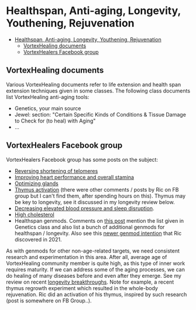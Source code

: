 # Healthspan, Anti-aging, Longevity, Youthening, Rejuvenation
<!-- TOC -->

- [Healthspan, Anti-aging, Longevity, Youthening, Rejuvenation](#healthspan-anti-aging-longevity-youthening-rejuvenation)
    - [VortexHealing documents](#vortexhealing-documents)
    - [VortexHealers Facebook group](#vortexhealers-facebook-group)

<!-- /TOC -->
## VortexHealing documents

Various VortexHealing documents refer to life extension and health span extension techniques given in some classes. The following class documents list VortexHealing anti-aging tools:

- Genetics, your main source
- Jewel: section: "Certain Specific Kinds of Conditions & Tissue Damage to Check for (to heal) with Aging"
- ...

## VortexHealers Facebook group

VortexHealers Facebook group has some posts on the subject:

- [Reversing shortening of telomeres](https://www.facebook.com/groups/vortexhealers/posts/1061656497234298/)
- [Improving heart performance and overall stamina](https://www.facebook.com/groups/vortexhealers/posts/1982412285158710)
- [Optimizing glands](https://www.facebook.com/groups/vortexhealers/posts/964449080288374)
- [Thymus activation](https://www.facebook.com/groups/vortexhealers/posts/3395590063840918/?comment_id=3395669413832983) (there were other comments / posts by Ric on FB group but I can't find them, after spending hours on this). Thymus may be key to longevity, see it discussed in my longevity review below.
- [Decreasing elevated blood pressure and sleep disruption](https://www.facebook.com/groups/vortexhealers/posts/3013750192024909). 
- [High cholesterol](https://www.facebook.com/groups/vortexhealers/posts/4051276051605646/)
- Healthspan genmods. Comments on [this post](https://www.facebook.com/groups/vortexhealers/posts/5159360644130509) mention the list given in Genetics class and also list a bunch of additional genmods for healthspan / longevity. Also see this [newer genmod intention](https://www.facebook.com/groups/vortexhealers/posts/4051276051605646/) that Ric discovered in 2021.

As with genmods for other non-age-related targets, we need consistent research and experimentation in this area. After all, average age of VortexHealing community member is quite high, as this type of inner work requires maturity. If we can address some of the aging processes, we can do healing of many diseases before and even after they emerge. See my review on recent [longevity breakthroughs](https://github.com/urbien/longevity). Note for example, a recent thymus regrowth experiment which resulted in the whole-body rejuvenation. Ric did an activation of his thymus, inspired by such research (post is somewhere on FB Group..).
